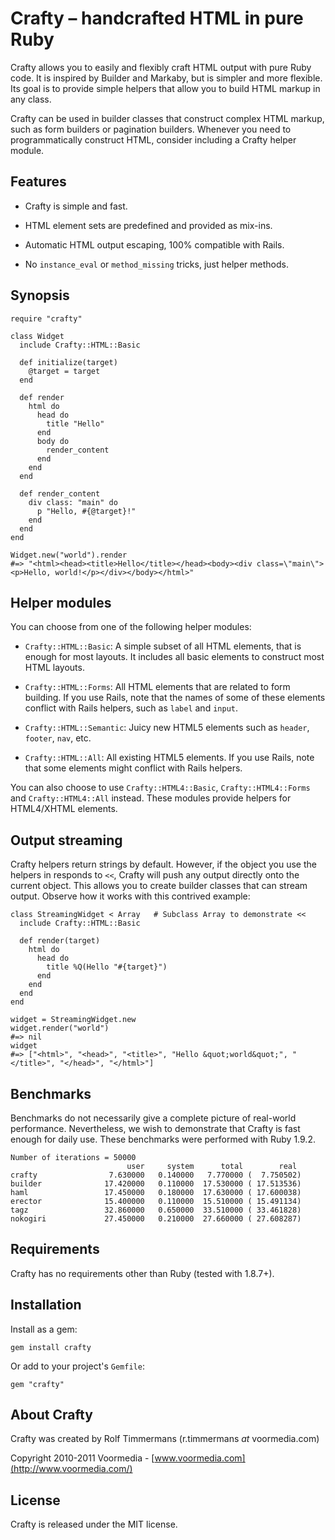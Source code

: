 Crafty – handcrafted HTML in pure Ruby
======================================

Crafty allows you to easily and flexibly craft HTML output with pure Ruby
code. It is inspired by Builder and Markaby, but is simpler and more flexible.
Its goal is to provide simple helpers that allow you to build HTML markup in
any class.

Crafty can be used in builder classes that construct complex HTML markup, such
as form builders or pagination builders. Whenever you need to programmatically
construct HTML, consider including a Crafty helper module.


Features
--------

* Crafty is simple and fast.

* HTML element sets are predefined and provided as mix-ins.

* Automatic HTML output escaping, 100% compatible with Rails.

* No `instance_eval` or `method_missing` tricks, just helper methods.


Synopsis
--------

    require "crafty"

    class Widget
      include Crafty::HTML::Basic

      def initialize(target)
        @target = target
      end

      def render
        html do
          head do
            title "Hello"
          end
          body do
            render_content
          end
        end
      end

      def render_content
        div class: "main" do
          p "Hello, #{@target}!"
        end
      end
    end

    Widget.new("world").render
    #=> "<html><head><title>Hello</title></head><body><div class=\"main\"><p>Hello, world!</p></div></body></html>"


Helper modules
--------------

You can choose from one of the following helper modules:

* `Crafty::HTML::Basic`: A simple subset of all HTML elements, that is enough
  for most layouts. It includes all basic elements to construct most HTML
  layouts.

* `Crafty::HTML::Forms`: All HTML elements that are related to form building.
  If you use Rails, note that the names of some of these elements conflict
  with Rails helpers, such as `label` and `input`.

* `Crafty::HTML::Semantic`: Juicy new HTML5 elements such as `header`,
  `footer`, `nav`, etc.

* `Crafty::HTML::All`: All existing HTML5 elements. If you use Rails, note
  that some elements might conflict with Rails helpers.

You can also choose to use `Crafty::HTML4::Basic`, `Crafty::HTML4::Forms` and
`Crafty::HTML4::All` instead. These modules provide helpers for HTML4/XHTML
elements.


Output streaming
----------------

Crafty helpers return strings by default. However, if the object you use the
helpers in responds to `<<`, Crafty will push any output directly onto the
current object. This allows you to create builder classes that can stream
output. Observe how it works with this contrived example:

    class StreamingWidget < Array   # Subclass Array to demonstrate <<
      include Crafty::HTML::Basic

      def render(target)
        html do
          head do
            title %Q(Hello "#{target}")
          end
        end
      end
    end

    widget = StreamingWidget.new
    widget.render("world")
    #=> nil
    widget
    #=> ["<html>", "<head>", "<title>", "Hello &quot;world&quot;", "</title>", "</head>", "</html>"]


Benchmarks
----------

Benchmarks do not necessarily give a complete picture of real-world
performance. Nevertheless, we wish to demonstrate that Crafty is fast enough
for daily use. These benchmarks were performed with Ruby 1.9.2.

    Number of iterations = 50000
                              user     system      total        real
    crafty                7.630000   0.140000   7.770000 (  7.750502)
    builder              17.420000   0.110000  17.530000 ( 17.513536)
    haml                 17.450000   0.180000  17.630000 ( 17.600038)
    erector              15.400000   0.110000  15.510000 ( 15.491134)
    tagz                 32.860000   0.650000  33.510000 ( 33.461828)
    nokogiri             27.450000   0.210000  27.660000 ( 27.608287)


Requirements
------------

Crafty has no requirements other than Ruby (tested with 1.8.7+).


Installation
------------

Install as a gem:

    gem install crafty

Or add to your project's `Gemfile`:

    gem "crafty"


About Crafty
-------------

Crafty was created by Rolf Timmermans (r.timmermans *at* voormedia.com)

Copyright 2010-2011 Voormedia - [www.voormedia.com](http://www.voormedia.com/)


License
-------

Crafty is released under the MIT license.

